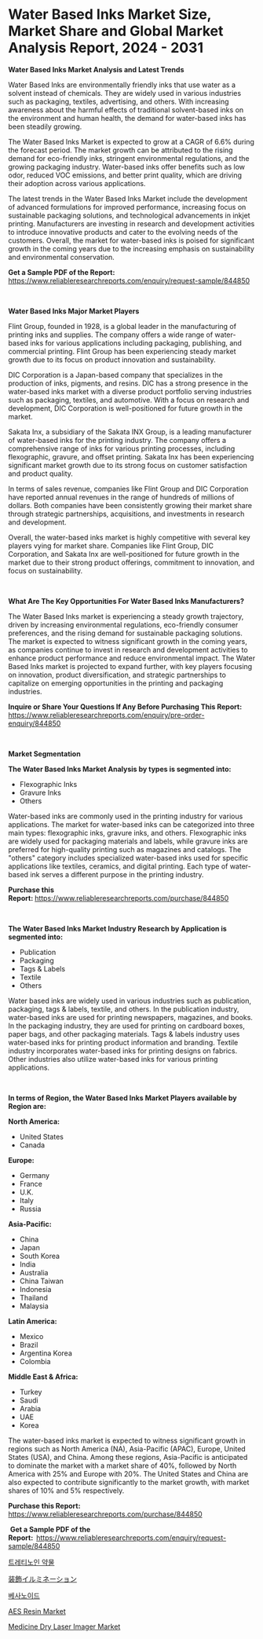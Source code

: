 <p><h1>Water Based Inks Market Size, Market Share and Global Market Analysis Report, 2024 - 2031</h1></p><p><strong>Water Based Inks Market Analysis and Latest Trends</strong></p>
<p><p>Water Based Inks are environmentally friendly inks that use water as a solvent instead of chemicals. They are widely used in various industries such as packaging, textiles, advertising, and others. With increasing awareness about the harmful effects of traditional solvent-based inks on the environment and human health, the demand for water-based inks has been steadily growing.</p><p>The Water Based Inks Market is expected to grow at a CAGR of 6.6% during the forecast period. The market growth can be attributed to the rising demand for eco-friendly inks, stringent environmental regulations, and the growing packaging industry. Water-based inks offer benefits such as low odor, reduced VOC emissions, and better print quality, which are driving their adoption across various applications.</p><p>The latest trends in the Water Based Inks Market include the development of advanced formulations for improved performance, increasing focus on sustainable packaging solutions, and technological advancements in inkjet printing. Manufacturers are investing in research and development activities to introduce innovative products and cater to the evolving needs of the customers. Overall, the market for water-based inks is poised for significant growth in the coming years due to the increasing emphasis on sustainability and environmental conservation.</p></p>
<p><strong>Get a Sample PDF of the Report:&nbsp;</strong> <a href="https://www.reliableresearchreports.com/enquiry/request-sample/844850">https://www.reliableresearchreports.com/enquiry/request-sample/844850</a></p>
<p>&nbsp;</p>
<p><strong>Water Based Inks Major Market Players</strong></p>
<p><p>Flint Group, founded in 1928, is a global leader in the manufacturing of printing inks and supplies. The company offers a wide range of water-based inks for various applications including packaging, publishing, and commercial printing. Flint Group has been experiencing steady market growth due to its focus on product innovation and sustainability.</p><p>DIC Corporation is a Japan-based company that specializes in the production of inks, pigments, and resins. DIC has a strong presence in the water-based inks market with a diverse product portfolio serving industries such as packaging, textiles, and automotive. With a focus on research and development, DIC Corporation is well-positioned for future growth in the market.</p><p>Sakata Inx, a subsidiary of the Sakata INX Group, is a leading manufacturer of water-based inks for the printing industry. The company offers a comprehensive range of inks for various printing processes, including flexographic, gravure, and offset printing. Sakata Inx has been experiencing significant market growth due to its strong focus on customer satisfaction and product quality.</p><p>In terms of sales revenue, companies like Flint Group and DIC Corporation have reported annual revenues in the range of hundreds of millions of dollars. Both companies have been consistently growing their market share through strategic partnerships, acquisitions, and investments in research and development.</p><p>Overall, the water-based inks market is highly competitive with several key players vying for market share. Companies like Flint Group, DIC Corporation, and Sakata Inx are well-positioned for future growth in the market due to their strong product offerings, commitment to innovation, and focus on sustainability.</p></p>
<p>&nbsp;</p>
<p><strong>What Are The Key Opportunities For Water Based Inks Manufacturers?</strong></p>
<p><p>The Water Based Inks market is experiencing a steady growth trajectory, driven by increasing environmental regulations, eco-friendly consumer preferences, and the rising demand for sustainable packaging solutions. The market is expected to witness significant growth in the coming years, as companies continue to invest in research and development activities to enhance product performance and reduce environmental impact. The Water Based Inks market is projected to expand further, with key players focusing on innovation, product diversification, and strategic partnerships to capitalize on emerging opportunities in the printing and packaging industries.</p></p>
<p><strong>Inquire or Share Your Questions If Any Before Purchasing This Report:</strong> <a href="https://www.reliableresearchreports.com/enquiry/pre-order-enquiry/844850">https://www.reliableresearchreports.com/enquiry/pre-order-enquiry/844850</a></p>
<p>&nbsp;</p>
<p><strong>Market Segmentation</strong></p>
<p><strong>The Water Based Inks Market Analysis by types is segmented into:</strong></p>
<p><ul><li>Flexographic Inks</li><li>Gravure Inks</li><li>Others</li></ul></p>
<p><p>Water-based inks are commonly used in the printing industry for various applications. The market for water-based inks can be categorized into three main types: flexographic inks, gravure inks, and others. Flexographic inks are widely used for packaging materials and labels, while gravure inks are preferred for high-quality printing such as magazines and catalogs. The "others" category includes specialized water-based inks used for specific applications like textiles, ceramics, and digital printing. Each type of water-based ink serves a different purpose in the printing industry.</p></p>
<p><strong>Purchase this Report:&nbsp;</strong><a href="https://www.reliableresearchreports.com/purchase/844850">https://www.reliableresearchreports.com/purchase/844850</a></p>
<p>&nbsp;</p>
<p><strong>The Water Based Inks Market Industry Research by Application is segmented into:</strong></p>
<p><ul><li>Publication</li><li>Packaging</li><li>Tags & Labels</li><li>Textile</li><li>Others</li></ul></p>
<p><p>Water based inks are widely used in various industries such as publication, packaging, tags & labels, textile, and others. In the publication industry, water-based inks are used for printing newspapers, magazines, and books. In the packaging industry, they are used for printing on cardboard boxes, paper bags, and other packaging materials. Tags & labels industry uses water-based inks for printing product information and branding. Textile industry incorporates water-based inks for printing designs on fabrics. Other industries also utilize water-based inks for various printing applications.</p></p>
<p>&nbsp;</p>
<p><strong>In terms of Region, the Water Based Inks Market Players available by Region are:</strong></p>
<p>
    <p> <strong> North America: </strong>
        <ul>
            <li>United States</li>
            <li>Canada</li>
        </ul>
        </p> 
    <p> <strong> Europe: </strong>
        <ul>
            <li>Germany</li>
            <li>France</li>
            <li>U.K.</li>
            <li>Italy</li>
            <li>Russia</li>
        </ul>
        </p> 
    <p> <strong> Asia-Pacific: </strong>
        <ul>
            <li>China</li>
            <li>Japan</li>
            <li>South Korea</li>
            <li>India</li>
            <li>Australia</li>
            <li>China Taiwan</li>
            <li>Indonesia</li>
            <li>Thailand</li>
            <li>Malaysia</li>
        </ul>
        </p> 
    <p> <strong> Latin America: </strong>
        <ul>
            <li>Mexico</li>
            <li>Brazil</li>
            <li>Argentina Korea</li>
            <li>Colombia</li>
        </ul>
        </p> 
    <p> <strong> Middle East & Africa: </strong>
        <ul>
            <li>Turkey</li>
            <li>Saudi</li>
            <li>Arabia</li>
            <li>UAE</li>
            <li>Korea</li>
        </ul>
    </p>
    </p>
<p><p>The water-based inks market is expected to witness significant growth in regions such as North America (NA), Asia-Pacific (APAC), Europe, United States (USA), and China. Among these regions, Asia-Pacific is anticipated to dominate the market with a market share of 40%, followed by North America with 25% and Europe with 20%. The United States and China are also expected to contribute significantly to the market growth, with market shares of 10% and 5% respectively.</p></p>
<p><strong>Purchase this Report: </strong><a href="https://www.reliableresearchreports.com/purchase/844850">https://www.reliableresearchreports.com/purchase/844850</a></p>
<p>&nbsp;<strong>Get a Sample PDF of the Report:&nbsp;&nbsp;</strong><a href="https://www.reliableresearchreports.com/enquiry/request-sample/844850">https://www.reliableresearchreports.com/enquiry/request-sample/844850</a></p>
<p><strong></strong></p>
<p><p><a href="https://github.com/khytkeqagplkzqvh/Market-Research-Report-List-1/blob/main/3854454193419.md">트레티노인 약물</a></p><p><a href="https://github.com/xemfu2379520/Market-Research-Report-List-1/blob/main/3937698193634.md">装飾イルミネーション</a></p><p><a href="https://github.com/bvubpqd5241630/Market-Research-Report-List-1/blob/main/7544955193418.md">베사노이드</a></p><p><a href="https://github.com/fiixsa/Market-Research-Report-List-1/blob/main/aes-resin-market.md">AES Resin Market</a></p><p><a href="https://issuu.com/reportprime-2/docs/medicine-dry-laser-imager-market-size-2030.pptx">Medicine Dry Laser Imager Market</a></p></p>